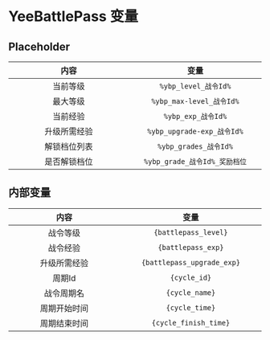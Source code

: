 # YeeBattlePass 变量

## Placeholder

|   内容   |            变量            |
|:------:|:------------------------:|
|  当前等级  |    `%ybp_level_战令Id%`    |
|  最大等级  |  `%ybp_max-level_战令Id%`  |
|  当前经验  |     `%ybp_exp_战令Id%`     |
| 升级所需经验 | `%ybp_upgrade-exp_战令Id%` |
| 解锁档位列表 |   `%ybp_grades_战令Id%`    |
| 是否解锁档位 | `%ybp_grade_战令Id%_奖励档位`  |

## 内部变量

|   内容   |             变量             |
|:------:|:--------------------------:|
|  战令等级  |    `{battlepass_level}`    |
|  战令经验  |     `{battlepass_exp}`     |
| 升级所需经验 | `{battlepass_upgrade_exp}` |
|  周期Id  |        `{cycle_id}`        |
| 战令周期名  |       `{cycle_name}`       |
| 周期开始时间 |       `{cycle_time}`       |
| 周期结束时间 |   `{cycle_finish_time}`    |


<style>
table {
    width: 100%;
}
th, td {
    width: 300px;
}
</style>
